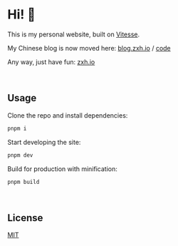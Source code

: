 # Hi! 🧐

This is my personal website, built on [Vitesse](https://github.com/antfu/vitesse).

My Chinese blog is now moved here: [blog.zxh.io](https://blog.zxh.io) / [code](https://github.com/Renovamen/blog.zxh.io)

Any way, just have fun: [zxh.io](https://zxh.io)


&nbsp;

## Usage

Clone the repo and install dependencies:

```bash
pnpm i
```

Start developing the site:

```bash
pnpm dev
```

Build for production with minification:

```bash
pnpm build
```


&nbsp;

## License

[MIT](LICENSE)
